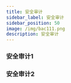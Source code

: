 ```yaml
---
title: 安全审计
sidebar_label: 安全审计
sidebar_position: 50
image: /img/bac111.png
description: 安全审计
---
```


### 安全审计1

### 安全审计2
